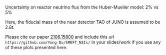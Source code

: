 
Uncertainty on reactor neutrino flux from the Huber-Mueller model: 2% vs 5%

Here, the fiducial mass of the near detector TAO of JUNO is assumed to be 2.8t.

Please cite our paper [2106.15800](https://arxiv.org/abs/2106.15800) and include this url `https://github.com/Yong-Du/SMEFT_NSIs/` in your slides/work if you use any of these plots presented here.
